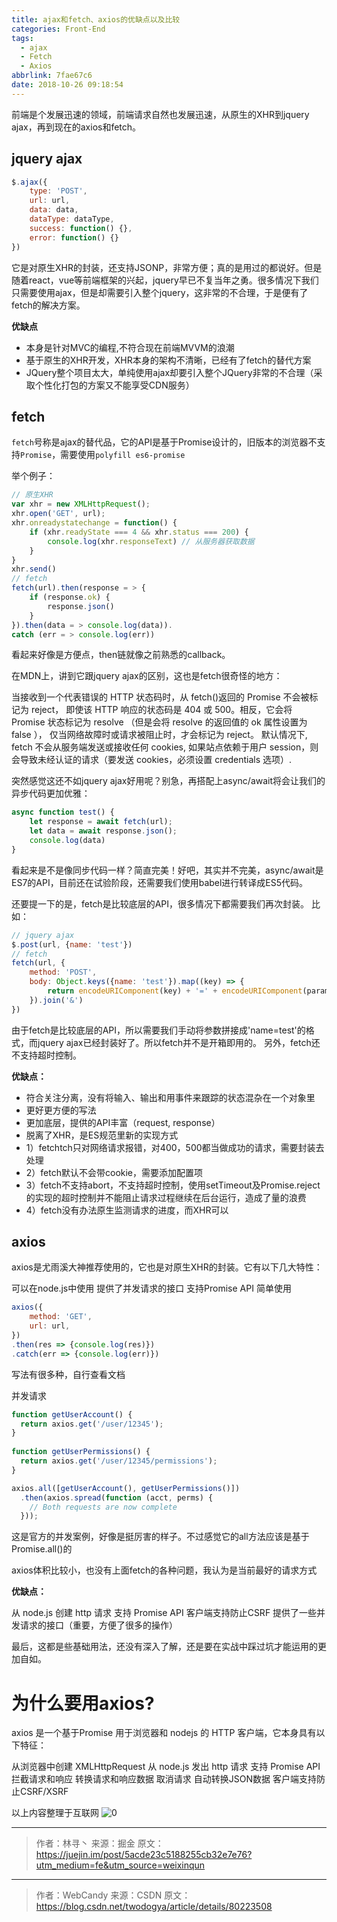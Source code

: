 ```yaml
---
title: ajax和fetch、axios的优缺点以及比较
categories: Front-End
tags:
  - ajax
  - Fetch
  - Axios
abbrlink: 7fae67c6
date: 2018-10-26 09:18:54
---
```


前端是个发展迅速的领域，前端请求自然也发展迅速，从原生的XHR到jquery ajax，再到现在的axios和fetch。

## jquery ajax 
```js
$.ajax({
    type: 'POST',
    url: url,
    data: data,
    dataType: dataType,
    success: function() {},
    error: function() {}
})
```

它是对原生XHR的封装，还支持JSONP，非常方便；真的是用过的都说好。但是随着react，vue等前端框架的兴起，jquery早已不复当年之勇。很多情况下我们只需要使用ajax，但是却需要引入整个jquery，这非常的不合理，于是便有了fetch的解决方案。

**优缺点**
- 本身是针对MVC的编程,不符合现在前端MVVM的浪潮
- 基于原生的XHR开发，XHR本身的架构不清晰，已经有了fetch的替代方案
- JQuery整个项目太大，单纯使用ajax却要引入整个JQuery非常的不合理（采取个性化打包的方案又不能享受CDN服务）

## fetch 

`fetch`号称是ajax的替代品，它的API是基于Promise设计的，旧版本的浏览器不支持`Promise`，需要使用`polyfill es6-promise`

举个例子：
```js
// 原生XHR
var xhr = new XMLHttpRequest();
xhr.open('GET', url);
xhr.onreadystatechange = function() {
	if (xhr.readyState === 4 && xhr.status === 200) {
		console.log(xhr.responseText) // 从服务器获取数据
	}
}
xhr.send()
// fetch
fetch(url).then(response = > {
	if (response.ok) {
		response.json()
	}
}).then(data = > console.log(data)).
catch (err = > console.log(err))
``` 

看起来好像是方便点，then链就像之前熟悉的callback。

在MDN上，讲到它跟jquery ajax的区别，这也是fetch很奇怪的地方：

当接收到一个代表错误的 HTTP 状态码时，从 fetch()返回的 Promise 不会被标记为 reject， 即使该 HTTP 响应的状态码是 404 或 500。相反，它会将 Promise 状态标记为 resolve （但是会将 resolve 的返回值的 ok 属性设置为 false ）， 仅当网络故障时或请求被阻止时，才会标记为 reject。 默认情况下, fetch 不会从服务端发送或接收任何 cookies, 如果站点依赖于用户 session，则会导致未经认证的请求（要发送 cookies，必须设置 credentials 选项）.

突然感觉这还不如jquery ajax好用呢？别急，再搭配上async/await将会让我们的异步代码更加优雅：

```js
async function test() {
    let response = await fetch(url);
    let data = await response.json();
    console.log(data)
}
```
 
看起来是不是像同步代码一样？简直完美！好吧，其实并不完美，async/await是ES7的API，目前还在试验阶段，还需要我们使用babel进行转译成ES5代码。

还要提一下的是，fetch是比较底层的API，很多情况下都需要我们再次封装。 比如：
```js
// jquery ajax
$.post(url, {name: 'test'})
// fetch
fetch(url, {
    method: 'POST',
    body: Object.keys({name: 'test'}).map((key) => {
        return encodeURIComponent(key) + '=' + encodeURIComponent(params[key]);
    }).join('&')
})
``` 

由于fetch是比较底层的API，所以需要我们手动将参数拼接成'name=test'的格式，而jquery ajax已经封装好了。所以fetch并不是开箱即用的。
另外，fetch还不支持超时控制。

**优缺点：**
- 符合关注分离，没有将输入、输出和用事件来跟踪的状态混杂在一个对象里
- 更好更方便的写法
- 更加底层，提供的API丰富（request, response）
- 脱离了XHR，是ES规范里新的实现方式
- 1）fetchtch只对网络请求报错，对400，500都当做成功的请求，需要封装去处理
- 2）fetch默认不会带cookie，需要添加配置项
- 3）fetch不支持abort，不支持超时控制，使用setTimeout及Promise.reject的实现的超时控制并不能阻止请求过程继续在后台运行，造成了量的浪费
- 4）fetch没有办法原生监测请求的进度，而XHR可以

## axios

axios是尤雨溪大神推荐使用的，它也是对原生XHR的封装。它有以下几大特性：

可以在node.js中使用
提供了并发请求的接口
支持Promise API
简单使用

```js
axios({
    method: 'GET',
    url: url,
})
.then(res => {console.log(res)})
.catch(err => {console.log(err)})
```
 
写法有很多种，自行查看文档

并发请求
```js
function getUserAccount() {
  return axios.get('/user/12345');
}
 
function getUserPermissions() {
  return axios.get('/user/12345/permissions');
}

axios.all([getUserAccount(), getUserPermissions()])
  .then(axios.spread(function (acct, perms) {
    // Both requests are now complete
  }));
```
 
这是官方的并发案例，好像是挺厉害的样子。不过感觉它的all方法应该是基于Promise.all()的

axios体积比较小，也没有上面fetch的各种问题，我认为是当前最好的请求方式 

**优缺点：**

从 node.js 创建 http 请求
支持 Promise API
客户端支持防止CSRF
提供了一些并发请求的接口（重要，方便了很多的操作）

最后，这都是些基础用法，还没有深入了解，还是要在实战中踩过坑才能运用的更加自如。

# 为什么要用axios?
axios 是一个基于Promise 用于浏览器和 nodejs 的 HTTP 客户端，它本身具有以下特征：

从浏览器中创建 XMLHttpRequest
从 node.js 发出 http 请求
支持 Promise API
拦截请求和响应
转换请求和响应数据
取消请求
自动转换JSON数据
客户端支持防止CSRF/XSRF

以上内容整理于互联网
![0](https://user-images.githubusercontent.com/22697565/47509372-8dce1a00-d8a8-11e8-959d-faf613af8dcc.jpg)

--------------------- 
>作者：林寻丶
>来源：掘金
>原文：https://juejin.im/post/5acde23c5188255cb32e7e76?utm_medium=fe&utm_source=weixinqun

--------------------- 
>作者：WebCandy 
>来源：CSDN 
>原文：https://blog.csdn.net/twodogya/article/details/80223508 
